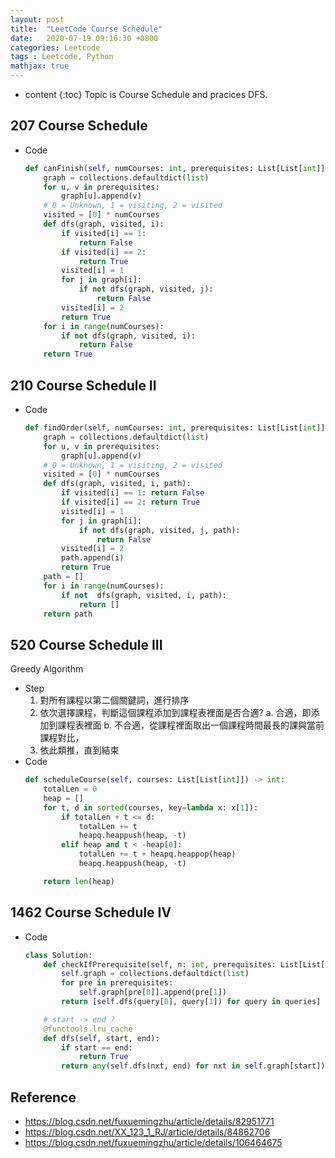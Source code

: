 ```yaml
---
layout: post
title:  "LeetCode Course Schedule"
date:   2020-07-19 09:16:30 +0800
categories: Leetcode
tags : Leetcode, Python 
mathjax: true
---
```

* content 
{:toc}
Topic is Course Schedule and pracices DFS.





## 207 Course Schedule
* Code    
    ```python
    def canFinish(self, numCourses: int, prerequisites: List[List[int]]) -> bool:
        graph = collections.defaultdict(list)
        for u, v in prerequisites:
            graph[u].append(v)
        # 0 = Unknown, 1 = visiting, 2 = visited
        visited = [0] * numCourses
        def dfs(graph, visited, i):
            if visited[i] == 1: 
                return False
            if visited[i] == 2: 
                return True
            visited[i] = 1
            for j in graph[i]:
                if not dfs(graph, visited, j):
                    return False
            visited[i] = 2
            return True
        for i in range(numCourses):
            if not dfs(graph, visited, i):
                return False
        return True
    ```

## 210 Course Schedule II
* Code
    ```python
    def findOrder(self, numCourses: int, prerequisites: List[List[int]]) -> List[int]:
        graph = collections.defaultdict(list)
        for u, v in prerequisites:
            graph[u].append(v)
        # 0 = Unknown, 1 = visiting, 2 = visited
        visited = [0] * numCourses
        def dfs(graph, visited, i, path):
            if visited[i] == 1: return False
            if visited[i] == 2: return True
            visited[i] = 1
            for j in graph[i]:
                if not dfs(graph, visited, j, path):
                    return False
            visited[i] = 2
            path.append(i)
            return True
        path = []
        for i in range(numCourses):
            if not  dfs(graph, visited, i, path):
                return []
        return path
    ```

## 520 Course Schedule III
Greedy Algorithm
* Step
    1. 對所有課程以第二個關鍵詞，進行排序
    2. 依次選擇課程，判斷這個課程添加到課程表裡面是否合適?
        a. 合適，即添加到課程表裡面
        b. 不合適，從課程裡面取出一個課程時間最長的課與當前課程對比，
    3. 依此類推，直到結束
* Code
    ```python
    def scheduleCourse(self, courses: List[List[int]]) -> int:
        totalLen = 0
        heap = []
        for t, d in sorted(courses, key=lambda x: x[1]):
            if totalLen + t <= d:
                totalLen += t
                heapq.heappush(heap, -t)
            elif heap and t < -heap[0]:
                totalLen += t + heapq.heappop(heap)
                heapq.heappush(heap, -t)

        return len(heap)
    ```
## 1462 Course Schedule IV
* Code
    ```python
    class Solution:
        def checkIfPrerequisite(self, n: int, prerequisites: List[List[int]], queries: List[List[int]]) -> List[bool]:
            self.graph = collections.defaultdict(list)
            for pre in prerequisites:
                self.graph[pre[0]].append(pre[1])
            return [self.dfs(query[0], query[1]) for query in queries]

        # start -> end ?
        @functools.lru_cache
        def dfs(self, start, end):
            if start == end:
                return True
            return any(self.dfs(nxt, end) for nxt in self.graph[start])
    ```

## Reference
* https://blog.csdn.net/fuxuemingzhu/article/details/82951771
* https://blog.csdn.net/XX_123_1_RJ/article/details/84862706
* https://blog.csdn.net/fuxuemingzhu/article/details/106464675